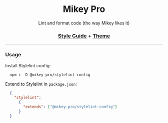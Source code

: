 <div width="100%" align="center">

# **Mikey Pro**

Lint and format code (the way Mikey likes it)

### [Style Guide](https://github.com/mikey-pro/style-guide) + [Theme](https://github.com/mikey-pro/theme)

---

</div>

### Usage

Install Stylelint config:

```shell
  npm i -D @mikey-pro/stylelint-config
```

Extend to Stylelint in `package.json`:

```json
  {
    "stylelint":
      {
        "extends": ["@mikey-pro/stylelint-config"]
      }
  }
```